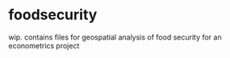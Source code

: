 # foodsecurity
wip. contains files for geospatial analysis of food security for an econometrics project

